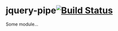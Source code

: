 # jquery-pipe[![Build Status](https://secure.travis-ci.org//jquery-pipe.png?branch=master)](http://travis-ci.org//jquery-pipe)

Some module...
